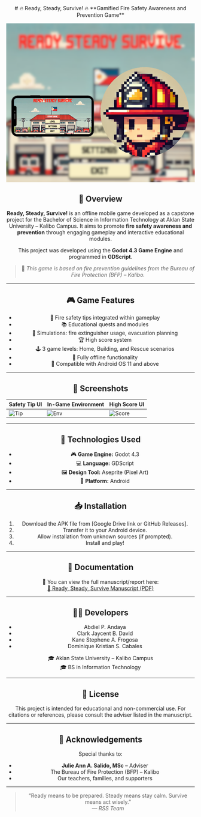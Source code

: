 <div align="center">
# 🔥 Ready, Steady, Survive! 🔥  
**Gamified Fire Safety Awareness and Prevention Game**

![Game Banner](image/Game%20Pic.png)

## 📱 Overview  
**Ready, Steady, Survive!** is an offline mobile game developed as a capstone project for the Bachelor of Science in Information Technology at Aklan State University – Kalibo Campus. It aims to promote **fire safety awareness and prevention** through engaging gameplay and interactive educational modules.

This project was developed using the **Godot 4.3 Game Engine** and programmed in **GDScript**.

> 📘 *This game is based on fire prevention guidelines from the Bureau of Fire Protection (BFP) – Kalibo.*

---

## 🎮 Game Features

- 🧯 Fire safety tips integrated within gameplay
- 📚 Educational quests and modules
- 🧩 Simulations: fire extinguisher usage, evacuation planning
- 🏆 High score system
- 🕹️ 3 game levels: Home, Building, and Rescue scenarios
- 📶 Fully offline functionality
- 🤖 Compatible with Android OS 11 and above

---

## 📸 Screenshots

| Safety Tip UI | In-Game Environment | High Score UI |
|---------------|---------------------|----------------|
| ![Tip](screenshots/tip1.png) | ![Env](screenshots/level.png) | ![Score](screenshots/score.png) |

---

## 🧪 Technologies Used

- 🎮 **Game Engine:** Godot 4.3
- 💻 **Language:** GDScript
- 🖼️ **Design Tool:** Aseprite (Pixel Art)
- 📱 **Platform:** Android

---

## 📥 Installation

1. Download the APK file from [Google Drive link or GitHub Releases].
2. Transfer it to your Android device.
3. Allow installation from unknown sources (if prompted).
4. Install and play!

---

## 📄 Documentation

📘 You can view the full manuscript/report here:  
[📎 Ready, Steady, Survive Manuscript (PDF)](link-to-pdf-in-repo-or-google-drive)

---

## 👨‍💻 Developers

- Abdiel P. Andaya  
- Clark Jaycent B. David  
- Kane Stephene A. Frogosa  
- Dominique Kristian S. Cabales  

🎓 Aklan State University – Kalibo Campus  
🎓 BS in Information Technology

---

## 📜 License

This project is intended for educational and non-commercial use. For citations or references, please consult the adviser listed in the manuscript.

---

## 🙏 Acknowledgements

Special thanks to:
- **Julie Ann A. Salido, MSc** – Adviser  
- The Bureau of Fire Protection (BFP) – Kalibo  
- Our teachers, families, and supporters

---

> “Ready means to be prepared. Steady means stay calm. Survive means act wisely.”  
> — *RSS Team*
</div>
